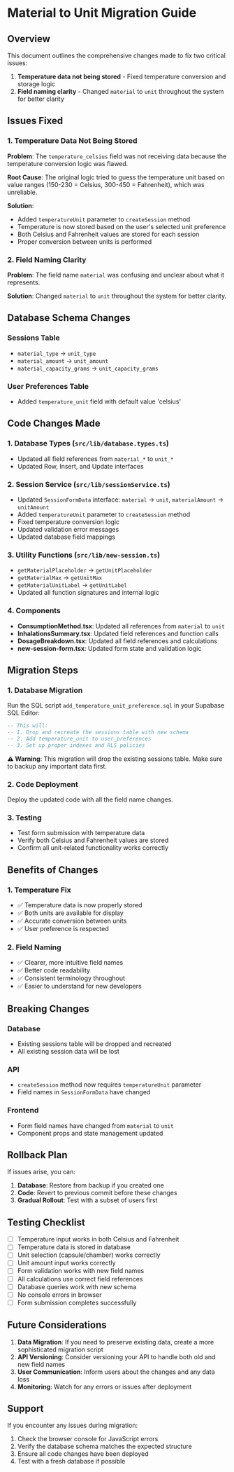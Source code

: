 # Material to Unit Migration Guide

## Overview

This document outlines the comprehensive changes made to fix two critical issues:

1. **Temperature data not being stored** - Fixed temperature conversion and storage logic
2. **Field naming clarity** - Changed `material` to `unit` throughout the system for better clarity

## Issues Fixed

### 1. Temperature Data Not Being Stored

**Problem**: The `temperature_celsius` field was not receiving data because the temperature conversion logic was flawed.

**Root Cause**: The original logic tried to guess the temperature unit based on value ranges (150-230 = Celsius, 300-450 = Fahrenheit), which was unreliable.

**Solution**:

- Added `temperatureUnit` parameter to `createSession` method
- Temperature is now stored based on the user's selected unit preference
- Both Celsius and Fahrenheit values are stored for each session
- Proper conversion between units is performed

### 2. Field Naming Clarity

**Problem**: The field name `material` was confusing and unclear about what it represents.

**Solution**: Changed `material` to `unit` throughout the system for better clarity.

## Database Schema Changes

### Sessions Table

- `material_type` → `unit_type`
- `material_amount` → `unit_amount`
- `material_capacity_grams` → `unit_capacity_grams`

### User Preferences Table

- Added `temperature_unit` field with default value 'celsius'

## Code Changes Made

### 1. Database Types (`src/lib/database.types.ts`)

- Updated all field references from `material_*` to `unit_*`
- Updated Row, Insert, and Update interfaces

### 2. Session Service (`src/lib/sessionService.ts`)

- Updated `SessionFormData` interface: `material` → `unit`, `materialAmount` → `unitAmount`
- Added `temperatureUnit` parameter to `createSession` method
- Fixed temperature conversion logic
- Updated validation error messages
- Updated database field mappings

### 3. Utility Functions (`src/lib/new-session.ts`)

- `getMaterialPlaceholder` → `getUnitPlaceholder`
- `getMaterialMax` → `getUnitMax`
- `getMaterialUnitLabel` → `getUnitLabel`
- Updated all function signatures and internal logic

### 4. Components

- **ConsumptionMethod.tsx**: Updated all references from `material` to `unit`
- **InhalationsSummary.tsx**: Updated field references and function calls
- **DosageBreakdown.tsx**: Updated all field references and calculations
- **new-session-form.tsx**: Updated form state and validation logic

## Migration Steps

### 1. Database Migration

Run the SQL script `add_temperature_unit_preference.sql` in your Supabase SQL Editor:

```sql
-- This will:
-- 1. Drop and recreate the sessions table with new schema
-- 2. Add temperature_unit to user_preferences
-- 3. Set up proper indexes and RLS policies
```

**⚠️ Warning**: This migration will drop the existing sessions table. Make sure to backup any important data first.

### 2. Code Deployment

Deploy the updated code with all the field name changes.

### 3. Testing

- Test form submission with temperature data
- Verify both Celsius and Fahrenheit values are stored
- Confirm all unit-related functionality works correctly

## Benefits of Changes

### 1. Temperature Fix

- ✅ Temperature data is now properly stored
- ✅ Both units are available for display
- ✅ Accurate conversion between units
- ✅ User preference is respected

### 2. Field Naming

- ✅ Clearer, more intuitive field names
- ✅ Better code readability
- ✅ Consistent terminology throughout
- ✅ Easier to understand for new developers

## Breaking Changes

### Database

- Existing sessions table will be dropped and recreated
- All existing session data will be lost

### API

- `createSession` method now requires `temperatureUnit` parameter
- Field names in `SessionFormData` have changed

### Frontend

- Form field names have changed from `material` to `unit`
- Component props and state management updated

## Rollback Plan

If issues arise, you can:

1. **Database**: Restore from backup if you created one
2. **Code**: Revert to previous commit before these changes
3. **Gradual Rollout**: Test with a subset of users first

## Testing Checklist

- [ ] Temperature input works in both Celsius and Fahrenheit
- [ ] Temperature data is stored in database
- [ ] Unit selection (capsule/chamber) works correctly
- [ ] Unit amount input works correctly
- [ ] Form validation works with new field names
- [ ] All calculations use correct field references
- [ ] Database queries work with new schema
- [ ] No console errors in browser
- [ ] Form submission completes successfully

## Future Considerations

1. **Data Migration**: If you need to preserve existing data, create a more sophisticated migration script
2. **API Versioning**: Consider versioning your API to handle both old and new field names
3. **User Communication**: Inform users about the changes and any data loss
4. **Monitoring**: Watch for any errors or issues after deployment

## Support

If you encounter any issues during migration:

1. Check the browser console for JavaScript errors
2. Verify the database schema matches the expected structure
3. Ensure all code changes have been deployed
4. Test with a fresh database if possible

